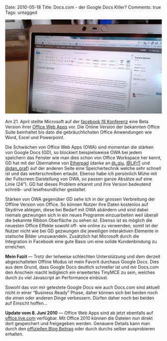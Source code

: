 Date: 2010-05-18
Title: Docs.com - der Google Docs Killer?
Comments: true
Tags: untagged

<p><img src="/assets/images/2010/5/docs.com.jpg" alt="docs.com auf einem HP 2710P" /></p>
<p>Am 21. April stellte Microsoft auf der <a title="facebook f8" href="https://www.facebook.com/f8">facebook f8
        Konferenz</a> eine Beta Version ihrer <a title="docs.com" href="https://docs.com">Office Web Apps</a> vor. Die
    Online Version der bekannten Office Suite beinhaltet bis dato die gebr&auml;uchlichsten Office Anwendungen wie Word,
    Excel und Powerpoint.</p>
<p>Die Schw&auml;chen von Office Web Apps (OWA) sind momentan die st&auml;rken von Google Docs (GD), so blockiert
    beispielsweise OWA bei jedem speichern das Fenster wie man dies schon von Office Workspace her kennt, GD hat mit der
    &Uuml;bernahme von <a title="Etherpad" href="https://etherpad.com/">Etherpad</a>&nbsp;(danke an <a
        href="https://twitter.com/_giu">@_giu</a>, <a href="https://twitter.com/LiFrT">@LiFrT</a> und <a
        href="https://twitter.com/dan_graf">@dan_graf</a>) auf der anderen Seite eine Speichertechnik welche sehr
    schnell ist und das weiterschreiben erlaubt. Ebenso habe ich pers&ouml;nlich M&uuml;he mit der Fullscreen
    Darstellung von OWA, so passen ganze Abs&auml;tze auf eine Linie (24&rdquo;). GD hat dieses Problem erkannt und ihre
    Version bedeutend schreib- und lesefreundlicher gestaltet.</p>
<p>St&auml;rken von OWA gegen&uuml;ber GD sehe ich in der grossen Verbreitung der Offline Version von Office. So
    k&ouml;nnen Nutzer ihre Daten kostenlos auf Skydrive ablegen, diese bei Bedarf mit OWA ab&auml;ndern und sind dabei
    niemals gezwungen sich in ein neues Programm einzuarbeiten weil &uuml;berall die bekannte Ribbon Oberfl&auml;che zu
    sehen ist. Ebenso ist es m&ouml;glich die neuesten Office Effekte sowohl off- wie online zu verwenden, somit ist der
    Nutzer nicht wie bei GD gezwungen die jeweiligen interaktiven Elemente in statische Bilder umzuwandeln.
    Zus&auml;tzlich hat Microsoft durch die Integration in Facebook eine gute Basis um eine solide Kundenbindung zu
    erreichen.</p>
<p><strong>Mein Fazit&nbsp;</strong>&mdash;&nbsp;Trotz der teilweise schlechten Unterst&uuml;tzung und dem derzeit
    abgeschalteten Offline Modus ist mein Favorit durchaus Google Docs. Dies aus dem Grund, dass Google Docs deutlich
    schneller ist und mir Docs.com den Anschein macht ledigleich ein erweitertes TinyMCE zu sein, welches durch zu viel
    Javascript an Performance einb&uuml;sst.&nbsp;</p>
<p>Sowohl das von mir getestete Google Docs wie auch Docs.com sind aktuell nicht in einer &ldquo;Business Ready&rdquo;
    Phase, daher k&ouml;nnen sich bei beiden noch die einen oder anderen Dinge verbessern. D&uuml;rfen daher noch bei
    beiden auf Einsicht hoffen...</p>
<p><strong>Update vom 8. Juni 2010</strong>&nbsp;&mdash;&nbsp;Office Web Apps sind ab jetzt ebenfalls auf <a
        href="https://office.live.com">office.live.com</a> verfügbar. Mit Office 2010 können die Dateien nun direkt dort
    gespeichert und freigegeben werden. Genauere Details kann man durch den <a
        href="https://windowsteamblog.com/windows_live/b/windowslive/archive/2010/06/07/office-is-now-live-on-skydrive.aspx">offiziellen
        Blog Beitrag</a> oder durch durchs selber ausprobieren erhalten.</p>
